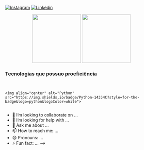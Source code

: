 
[![Instagram](https://img.shields.io/badge/Instagram-E4405F?style=for-the-badge&logo=instagram&logoColor=white)](https://www.instagram.com/nadressalves/)
[![Linkedin](https://img.shields.io/badge/LinkedIn-0077B5?style=for-the-badge&logo=linkedin&logoColor=white)](https://www.linkedin.com/in/andressa-alves-3284a6189/)

<div align="center">
  <img height="160em" src="https://github-readme-stats.vercel.app/api?username=nadressa&show_icons=true&theme=dark&include_all_commits=true&count_private=true"/>
  <img height="160em" src="https://github-readme-stats.vercel.app/api/top-langs/?username=nadressa&layout=compact&langs_count=7&theme=dark"/>
</div>

### Tecnologias que possuo proeficiência

<div style="display: inline-block";><br/>

    <img align="center" alt="Python" src="https://img.shields.io/badge/Python-14354C?style=for-the-badge&logo=python&logoColor=white">
</div>



- 👯 I’m looking to collaborate on ...
- 🤔 I’m looking for help with ...
- 💬 Ask me about ...
- 📫 How to reach me: ...
- 😄 Pronouns: ...
- ⚡ Fun fact: ...
-->
